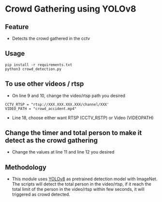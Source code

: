 # Crowd Gathering using YOLOv8

## Feature
- Detects the crowd gathered in the cctv

## Usage 
```
pip install -r requirements.txt
python3 crowd_detection.py
```

## To use other videos / rtsp
- On line 9 and 10, change the video/rtsp path you desired
```
CCTV_RTSP = "rtsp://XXX.XXX.XXX.XXX/channel/XXX'
VIDEO_PATH = "crowd_accident.mp4"
```
- Line 18, choose either want RTSP (CCTV_RSTP) or Video (VIDEOPATH)

## Change the timer and total person to make it detect as the crowd gathering
- Change the values at line 11 and line 12 you desired

## Methodology
- This module uses [YOLOv8](https://docs.ultralytics.com/) as pretrained detection model with ImageNet. The scripts will detect the total person in the video/rtsp, if it reach the total limit of the person in the video/rtsp within few seconds, it will triggered as crowd detected.


